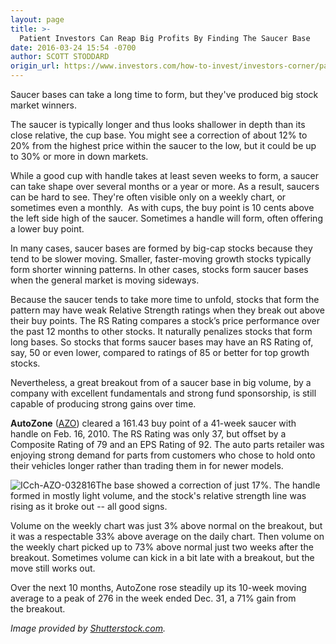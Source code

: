 ```yaml
---
layout: page
title: >-
  Patient Investors Can Reap Big Profits By Finding The Saucer Base
date: 2016-03-24 15:54 -0700
author: SCOTT STODDARD
origin_url: https://www.investors.com/how-to-invest/investors-corner/patient-investors-can-reap-big-profits-heres-how/
---
```


Saucer bases can take a long time to form, but they've produced big stock market winners.

The saucer is typically longer and thus looks shallower in depth than its close relative, the cup base. You might see a correction of about 12% to 20% from the highest price within the saucer to the low, but it could be up to 30% or more in down markets.

While a good cup with handle takes at least seven weeks to form, a saucer can take shape over several months or a year or more. As a result, saucers can be hard to see. They're often visible only on a weekly chart, or sometimes even a monthly.  As with cups, the buy point is 10 cents above the left side high of the saucer. Sometimes a handle will form, often offering a lower buy point.

In many cases, saucer bases are formed by big-cap stocks because they tend to be slower moving. Smaller, faster-moving growth stocks typically form shorter winning patterns. In other cases, stocks form saucer bases when the general market is moving sideways.

Because the saucer tends to take more time to unfold, stocks that form the pattern may have weak Relative Strength ratings when they break out above their buy points. The RS Rating compares a stock’s price performance over the past 12 months to other stocks. It naturally penalizes stocks that form long bases. So stocks that forms saucer bases may have an RS Rating of, say, 50 or even lower, compared to ratings of 85 or better for top growth stocks.

Nevertheless, a great breakout from of a saucer base in big volume, by a company with excellent fundamentals and strong fund sponsorship, is still capable of producing strong gains over time.

**AutoZone** ([AZO](https://research.investors.com/quote.aspx?symbol=AZO)) cleared a 161.43 buy point of a 41-week saucer with handle on Feb. 16, 2010. The RS Rating was only 37, but offset by a Composite Rating of 79 and an EPS Rating of 92. The auto parts retailer was enjoying strong demand for parts from customers who chose to hold onto their vehicles longer rather than trading them in for newer models.

![ICch-AZO-032816](https://www.investors.com/wp-content/uploads/2016/03/ICch-AZO-032816-1024x572.jpg)The base showed a correction of just 17%. The handle formed in mostly light volume, and the stock's relative strength line was rising as it broke out -- all good signs.

Volume on the weekly chart was just 3% above normal on the breakout, but it was a respectable 33% above average on the daily chart. Then volume on the weekly chart picked up to 73% above normal just two weeks after the breakout. Sometimes volume can kick in a bit late with a breakout, but the move still works out.

Over the next 10 months, AutoZone rose steadily up its 10-week moving average to a peak of 276 in the week ended Dec. 31, a 71% gain from the breakout.

_Image provided by [Shutterstock.com](http://www.shutterstock.com)._
